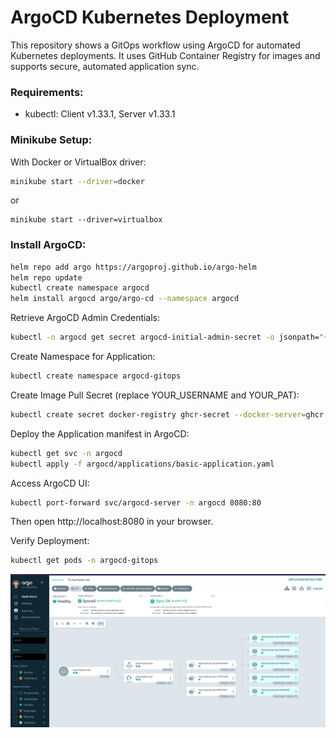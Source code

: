 
# ArgoCD Kubernetes Deployment

This repository shows a GitOps workflow using ArgoCD for automated Kubernetes deployments. It uses GitHub Container Registry for images and supports secure, automated application sync.

### Requirements:
- kubectl: Client v1.33.1, Server v1.33.1

[//]: # (- Kustomize: v5.6.0)

[//]: # (- Helm: v3.18.6)

### Minikube Setup:
With Docker or VirtualBox driver:
```bash
minikube start --driver=docker
```
or 
```
minikube start --driver=virtualbox
```

### Install ArgoCD: 

```bash
helm repo add argo https://argoproj.github.io/argo-helm 
helm repo update 
kubectl create namespace argocd 
helm install argocd argo/argo-cd --namespace argocd
```

Retrieve ArgoCD Admin Credentials: 
```bash
kubectl -n argocd get secret argocd-initial-admin-secret -o jsonpath="{.data.password}" | base64 -d
```

Create Namespace for Application: 
```bash
kubectl create namespace argocd-gitops
```


Create Image Pull Secret (replace YOUR_USERNAME and YOUR_PAT): 
```bash
kubectl create secret docker-registry ghcr-secret --docker-server=ghcr.io --docker-username=YOUR_USERNAME --docker-password=YOUR_PAT --namespace=argocd-gitops
```



Deploy the Application manifest in ArgoCD: 

```bash
kubectl get svc -n argocd 
kubectl apply -f argocd/applications/basic-application.yaml
```


Access ArgoCD UI: 
```bash
kubectl port-forward svc/argocd-server -n argocd 8080:80 
```

Then open http://localhost:8080 in your browser.

Verify Deployment: 
```bash
kubectl get pods -n argocd-gitops
```

![alt text](img/img.png)







 
